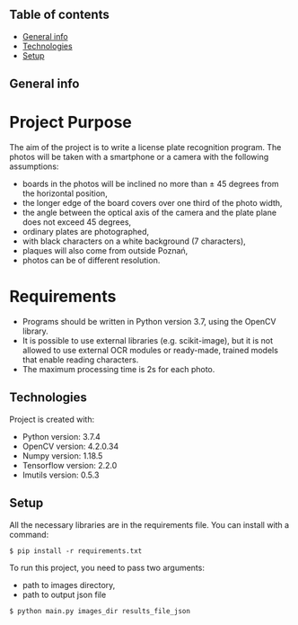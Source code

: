 ## Table of contents
* [General info](#general-info)
* [Technologies](#technologies)
* [Setup](#setup)

## General info

# Project Purpose
The aim of the project is to write a license plate recognition program. The photos will be taken with a smartphone or a camera with the following assumptions:
- boards in the photos will be inclined no more than ± 45 degrees from the horizontal position,
- the longer edge of the board covers over one third of the photo width,
- the angle between the optical axis of the camera and the plate plane does not exceed 45 degrees,
- ordinary plates are photographed,
- with black characters on a white background (7 characters),
- plaques will also come from outside Poznań,
- photos can be of different resolution.
	
# Requirements
- Programs should be written in Python version 3.7, using the OpenCV library.
- It is possible to use external libraries (e.g. scikit-image), but it is not allowed to use external OCR modules or ready-made, trained models that enable reading characters.
- The maximum processing time is 2s for each photo.


## Technologies
Project is created with:
* Python version: 3.7.4
* OpenCV version: 4.2.0.34
* Numpy version: 1.18.5
* Tensorflow version: 2.2.0
* Imutils version: 0.5.3

## Setup
All the necessary libraries are in the requirements file. You can install with a command:
```
$ pip install -r requirements.txt
```

To run this project, you need to pass two arguments:
 - path to images directory,
 - path to output json file

```
$ python main.py images_dir results_file_json
```
